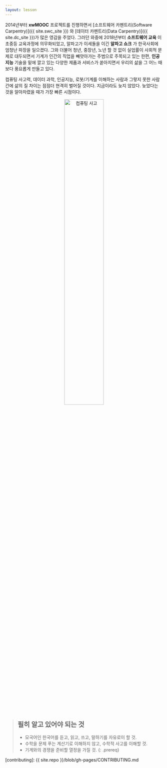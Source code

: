 ```yaml
---
layout: lesson
---
```


2014년부터 **xwMOOC** 프로젝트를 진행하면서 [소프트웨어 카펜트리(Software Carpentry)]({{ site.swc_site }}) 와
[데이터 카펜트리(Data Carpentry)]({{ site.dc_site }})가 많은 영감을 주었다.
그러던 와중에 2018년부터 **소프트웨어 교육** 이 초중등 교육과정에 의무화되었고, 알파고가 이세돌을 이긴 **알파고 쇼크** 가 한국사회에 엄청난 파장을 일으켰다. 그와 더불어 청년, 중장년, 노년 할 것 없이 실업률이 사회적 문제로 대두되면서 기계가 인간의 직업을 빼앗아가는 주범으로 주목되고 있는 한편, **인공지능** 기술을 밑에 깔고 있는 다양한 제품과 서비스가 쏟아지면서 우리의 삶을 그 어느 때보다 풍요롭게 만들고 있다.

컴퓨팅 사고력, 데이터 과학, 인공지능, 로봇/기계를 이해하는 사람과 그렇지 못한 사람간에 삶의 질 차이는 점점더 현격히 벌어질 것이다. 지금이라도 늦지 않았다. 늦었다는 것을 알아차렸을 때가 가장 빠른 시점이다.

<div align="center">
    <img src="{{ site.root }}/fig/ct-unplugged-4th-paradigm-korea.png" alt="컴퓨팅 사고" width="50%">
</div>




> ## 필히 알고 있어야 되는 것
>
> * 모국어인 한국어를 듣고, 읽고, 쓰고, 말하기를 자유로이 할 것.
> * 수학을 문제 푸는 계산기로 이해하지 않고, 수학적 사고를 이해할 것.
> * 기계와의 경쟁을 준비할 열정을 가질 것.
{: .prereq}

[contributing]: {{ site.repo }}/blob/gh-pages/CONTRIBUTING.md
